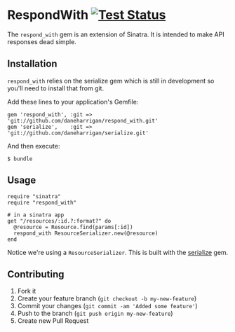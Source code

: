 # RespondWith [![Test Status](https://secure.travis-ci.org/daneharrigan/respond_with.png)][2]

The `respond_with` gem is an extension of Sinatra. It is intended to
make API responses dead simple.

## Installation

`respond_with` relies on the serialize gem which is still in development
so you'll need to install that from git.

Add these lines to your application's Gemfile:

    gem 'respond_with', :git => 'git://github.com/daneharrigan/respond_with.git'
    gem 'serialize',    :git => 'git://github.com/daneharrigan/serialize.git'

And then execute:

    $ bundle

## Usage
    require "sinatra"
    require "respond_with"

    # in a sinatra app
    get "/resources/:id.?:format?" do
      @resource = Resource.find(params[:id])
      respond_with ResourceSerializer.new(@resource)
    end

Notice we're using a `ResourceSerializer`. This is built with the
[serialize][1] gem.

## Contributing

1. Fork it
2. Create your feature branch (`git checkout -b my-new-feature`)
3. Commit your changes (`git commit -am 'Added some feature'`)
4. Push to the branch (`git push origin my-new-feature`)
5. Create new Pull Request

[1]: https://github.com/daneharrigan/serialize
[2]: https://secure.travis-ci.org/daneharrigan/respond_with
